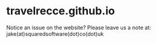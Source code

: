 # travelrecce.github.io

Notice an issue on the website? Please leave us a note at: jake(at)squaredsoftware(dot)co(dot)uk